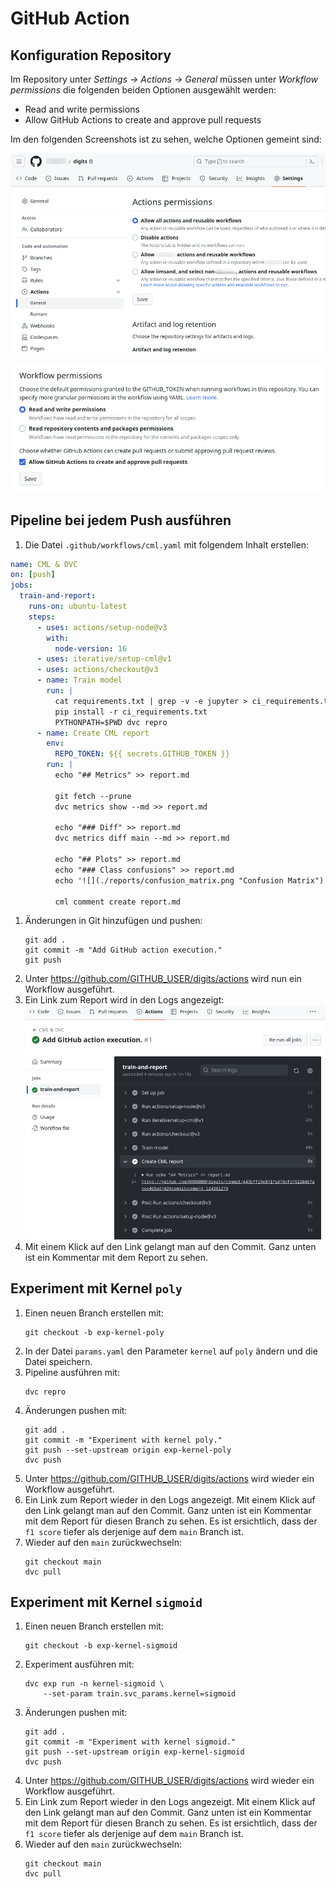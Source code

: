 # GitHub Action

## Konfiguration Repository

Im Repository unter _Settings -> Actions -> General_ müssen unter _Workflow permissions_ die folgenden beiden Optionen ausgewählt werden:

- Read and write permissions
- Allow GitHub Actions to create and approve pull requests

Im den folgenden Screenshots ist zu sehen, welche Optionen gemeint sind:

![](screenshots/github-actions-configuration-01.png)

![](screenshots/github-actions-configuration-02..png)

## Pipeline bei jedem Push ausführen

1. Die Datei `.github/workflows/cml.yaml` mit folgendem Inhalt erstellen:
```yaml
name: CML & DVC
on: [push]
jobs:
  train-and-report:
    runs-on: ubuntu-latest
    steps:
      - uses: actions/setup-node@v3
        with:
          node-version: 16
      - uses: iterative/setup-cml@v1
      - uses: actions/checkout@v3
      - name: Train model
        run: |
          cat requirements.txt | grep -v -e jupyter > ci_requirements.txt
          pip install -r ci_requirements.txt
          PYTHONPATH=$PWD dvc repro
      - name: Create CML report
        env:
          REPO_TOKEN: ${{ secrets.GITHUB_TOKEN }}
        run: |
          echo "## Metrics" >> report.md

          git fetch --prune
          dvc metrics show --md >> report.md

          echo "### Diff" >> report.md
          dvc metrics diff main --md >> report.md

          echo "## Plots" >> report.md
          echo "### Class confusions" >> report.md
          echo '![](./reports/confusion_matrix.png "Confusion Matrix")' >> report.md          

          cml comment create report.md
```
1. Änderungen in Git hinzufügen und pushen:
    ```shell
    git add .
    git commit -m "Add GitHub action execution."
    git push
    ```
1. Unter https://github.com/GITHUB_USER/digits/actions wird nun ein Workflow ausgeführt.
1. Ein Link zum Report wird in den Logs angezeigt:   
    ![](screenshots/github-actions-cml-report-link.png)
1. Mit einem Klick auf den Link gelangt man auf den Commit. Ganz unten ist ein Kommentar mit dem Report zu sehen.

## Experiment mit Kernel `poly`

1. Einen neuen Branch erstellen mit:
    ```shell
    git checkout -b exp-kernel-poly
    ```
1. In der Datei `params.yaml` den Parameter `kernel` auf `poly` ändern und die Datei speichern.
1. Pipeline ausführen mit:
    ```shell
    dvc repro
    ```
1. Änderungen pushen mit:
    ```shell
    git add .
    git commit -m "Experiment with kernel poly."
    git push --set-upstream origin exp-kernel-poly
    dvc push
    ```
1. Unter https://github.com/GITHUB_USER/digits/actions wird wieder ein Workflow ausgeführt.
1. Ein Link zum Report wieder in den Logs angezeigt. Mit einem Klick auf den Link gelangt man auf den Commit. Ganz unten ist ein Kommentar mit dem Report für diesen Branch zu sehen. Es ist ersichtlich, dass der `f1 score` tiefer als derjenige auf dem `main` Branch ist.
1. Wieder auf den `main` zurückwechseln:
    ```shell
    git checkout main
    dvc pull
    ```

## Experiment mit Kernel `sigmoid`

1. Einen neuen Branch erstellen mit:
    ```shell
    git checkout -b exp-kernel-sigmoid
    ```
1. Experiment ausführen mit:
    ```shell
    dvc exp run -n kernel-sigmoid \
        --set-param train.svc_params.kernel=sigmoid
    ```
1. Änderungen pushen mit:
    ```shell
    git add .
    git commit -m "Experiment with kernel sigmoid."
    git push --set-upstream origin exp-kernel-sigmoid
    dvc push
    ```
1. Unter https://github.com/GITHUB_USER/digits/actions wird wieder ein Workflow ausgeführt.
1. Ein Link zum Report wieder in den Logs angezeigt. Mit einem Klick auf den Link gelangt man auf den Commit. Ganz unten ist ein Kommentar mit dem Report für diesen Branch zu sehen. Es ist ersichtlich, dass der `f1 score` tiefer als derjenige auf dem `main` Branch ist.
1. Wieder auf den `main` zurückwechseln:
    ```shell
    git checkout main
    dvc pull
    ```
